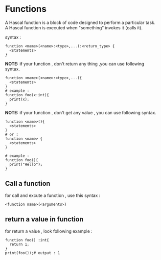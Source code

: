 # Functions
A Hascal function is a block of code designed to perform a particular task.
A Hascal function is executed when "something" invokes it (calls it).

syntax :
```
function <name>(<name>:<type>,...):<return_type> {
  <statements>
}
```
**NOTE:** if your function , don't return any thing ,you can use following syntax.
```
function <name>(<name>:<type>,...){
  <statements>
}
# example :
function foo(x:int){
  print(x);
}
```

**NOTE:** if your function , don't get any value , you can use following syntax.
```
function <name>(){
  <statements>
}
# or :
function <name> {
  <statements>
}

# example :
function foo(){
  print("Hello");
}
```

## Call a function
for call and excute a function , use this syntax :
```
<function name>(<arguments>)
```

## return a value in function
for return a value , look following example :
```
function foo() :int{
  return 1;
}
print(foo());# output : 1
```
